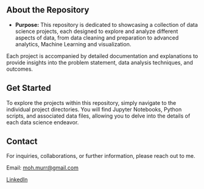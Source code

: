 ## About the Repository

- **Purpose:** This repository is dedicated to showcasing a collection of data science projects, each designed to explore and analyze different aspects of data, from data cleaning and preparation to advanced analytics, Machine Learning and visualization.

Each project is accompanied by detailed documentation and explanations to provide insights into the problem statement, data analysis techniques, and outcomes.


## Get Started

To explore the projects within this repository, simply navigate to the individual project directories. You will find Jupyter Notebooks, Python scripts, and associated data files, allowing you to delve into the details of each data science endeavor.

## Contact

For inquiries, collaborations, or further information, please reach out to me.

Email: moh.murr@gmail.com

[LinkedIn](https://www.linkedin.com/in/muhammed-moharrami/)

